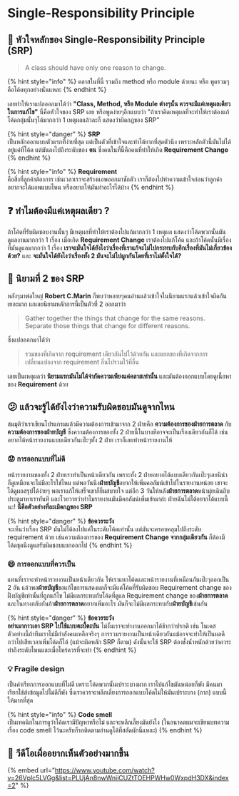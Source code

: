 # Single-Responsibility Principle

## 👑 หัวใจหลักของ Single-Responsibility Principle \(SRP\)

> A class should have only one reason to change.

{% hint style="info" %}
คลาสในที่นี้ รวมถึง method หรือ module ด้วยนะ หรือ พูดรวมๆคือโค้ดทุกอย่างนั่นแหละ
{% endhint %}

เลยทำให้เราแปลออกมาได้ว่า **"Class, Method, หรือ Module ต่างๆนั้น ควรจะมีแค่เหตุผลเดียวในการแก้ไข"** นี่คือหัวใจของ SRP เลย หรือพูดง่ายๆอีกแบบว่า "ถ้าเราคิดเหตุผลที่จะทำให้เราต้องแก้โค้ดกลุ่มนั้นๆได้มากกว่า 1 เหตุผลแล้วละก็ แสดงว่าผิดกฎของ SRP"

{% hint style="danger" %}
**SRP**  
เป็นหลักออกแบบตัวแรกที่ง่ายที่สุด แต่เป็นตัวที่เข้าใจและทำได้ยากที่สุดตัวนึง เพราะหลักตัวนี้มันไม่ได้อยู่แค่ที่โค้ด แต่มันลงไปถึงระดับของ **คน** ซึ่งคนในที่นี้คือคนที่ทำให้เกิด **Requirement Change**
{% endhint %}

{% hint style="info" %}
**Requirement**  
คือสิ่งที่ลูกค้าต้องการ เช่นเวลาเราจะสร้างแอพออกมาซักตัว เราก็ต้องไปทำความเข้าใจก่อนว่าลูกค้าอยากจะได้แอพแบบไหน หรืออยากให้มันทำอะไรได้บ้าง
{% endhint %}

## ❓ ทำไมต้องมีแค่เหตุผลเดียว ?

ถ้าโค้ดที่รับผิดชอบงานนั้นๆ มีเหตุผลที่ทำให้เราต้องไปแก้มากกว่า 1 เหตุผล แสดงว่าโค้ดพวกนั้นมันดูแลงานมากกว่า 1 เรื่อง เมื่อเกิด **Requirement Change** เราต้องไปแก้โค้ด และถ้าโค้ดนั้นมีเรื่องที่มันดูแลมากกว่า 1 เรื่อง **เราจะมั่นใจได้ยังไงว่าเรื่องที่เราแก้จะไม่ไปกระทบกับอีกเรื่องที่มันไม่เกี่ยวข้องด้วย?** และ **จะมั่นใจได้ยังไงว่าเรื่องทั้ง 2 มันจะไม่ไปผูกกันโดยที่เราไม่ตั้งใจได้?**

## 👑 นิยามที่ 2 ของ SRP

หลังๆมาพ่อใหญ่ **Robert C.Marin** ก็พบว่าหลายๆคนอ่านแล้วเข้าใจในนิยามแรกแล้วเข้าใจผิดกันเยอะมาก แกเลยนิยามหลักการนี้เป็นตัวที่ 2 ออกมาว่า

> Gather together the things that change for the same reasons. Separate those things that change for different reasons.

ซึ่งแปลออกมาได้ว่า

> รวมของที่เกิดจาก requirement เดียวกันไปไว้ด้วยกัน และแยกของที่เกิดจากการเปลี่ยนแปลงจาก requirement อื่นไปรวมไว้ที่อื่น

เลยเป็นเหตุผลว่า **นิยามแรกมันไม่ได้จำกัดความเพียงแค่คลาสเท่านั้น** และมันต้องออกแบบโดยดูเนื้อหาของ **Requirement** ด้วย

## 😕 แล้วจะรู้ได้ยังไงว่าความรับผิดชอบมันดูจากไหน

สมมุติว่าเราเขียนโปรแกรมแล้วมีความต้องการเข้ามาจาก 2 ฝ่ายคือ **ความต้องการของฝ่ายการตลาด** กับ **ความต้องการของฝ่ายบัญชี** ซึ่งความต้องการของทั้ง 2 ฝ่ายนี้ในบางทีอาจจะเป็นเรื่องเดียวกันก็ได้ เช่น อยากได้หน้ารายงานแบบเดียวกันเป๊ะๆทั้ง 2 ฝ่าย เราก็เลยทำหน้ารายงานให้

### 😟 **การออกแบบที่ไม่ดี**

หน้ารายงานของทั้ง 2 ฝ่ายเราทำเป็นหน้าเดียวกัน เพราะทั้ง 2 ฝ่ายอยากได้แบบเดียวกันเป๊ะๆเลยนิน่า ก็ดูเหมือนจะไม่มีอะไรใช่ไหม แต่พอวันนึง**ฝ่ายบัญชี**อยากให้เพิ่มคอลัมน์เข้าไปในรายงานหน่อย เขาจะได้ดูผลสรุปได้ง่ายๆ พอเราแก้ให้เสร็จเขาก็ยิ้มสบายใจ แต่อีก 3 วันให้หลัง**ฝ่ายการตลาด**หน้ามุ่ยเดินถีบประตูมาหาเราทันที และโวยวายว่าทำไมรายงานมันมีคอลัมน์เพิ่มเข้ามาล่ะ ฝ่ายฉันไม่ได้อยากได้แบบนี้นะ! **นี่คือตัวอย่างที่ละเมิดกฎของ SRP**

{% hint style="danger" %}
**ข้อควรระวัง**  
จะเห็นว่าเรื่อง SRP มันไม่ได้ลงไปแค่ในระดับโค้ดเท่านั้น แต่มันจะครอบคลุมไปถึงระดับ requirement ด้วย เช่นความต้องการของ **Requirement Change จากกลุ่มเดียวกัน** ก็ต้องมีโค้ดชุดนึงดูแลรับผิดชอบแยกออกไป
{% endhint %}

### 😄 การออกแบบที่ควรเป็น

แทนที่เราจะทำหน้ารายงานเป็นหน้าเดียวกัน ให้เราแยกโค้ดและหน้ารายงานที่เหมือนกันเป๊ะๆออกเป็น 2 อัน แล้วพอ**ฝ่ายบัญชี**ขอแก้ไขการแสดงผลก็จะมีแค่โค้ดที่รับผิดชอบ Requirement change ของฝั่งบัญชีเท่านั้นที่ถูกแก้ไข ไม่มีผลกระทบกับโค้ดที่ดูแล Requirement change ของ**ฝ่ายการตลาด** และในทางกลับกันถ้า**ฝ่ายการตลาด**อยากเพิ่มอะไร มันก็จะไม่มีผลกระทบกับ**ฝ่ายบัญชี**เช่นกัน

{% hint style="danger" %}
**ข้อควรระวัง**  
**อย่าเมากาวเอา SRP ไปใช้แบบตะบี้ตะบัน** ไม่งั้นเราจะทำงานออกมาได้ช้ากว่าปรกติ เช่น ในเคสตัวอย่างนี้ถ้าทีมเราไม่มีกำลังคนเหลือจริงๆ การรวมรายงานเป็นหน้าเดียวกันแม้อาจจะทำให้เป็นผลดีกว่าไปเสียเวลาเพิ่มโค้ดก็ได้ \(แม้จะผิดหลัก SRP ก็ตาม\) ดังนั้นจะใช้ SRP ต้องชั่งน้ำหนักด้วยว่าควระทำถึงระดับไหนและเมื่อไหร่ควรที่จะทำ
{% endhint %}

### 💡 Fragile design

เป็นคำเรียกการออกแบบที่ไม่ดี เพราะโค้ดพวกนั้นเปราะบางมาก เราไปแก้ไขมันหน่อยก็พัง มีคนมาเรียกใช้ส่งข้อมูลไปไม่ดีก็พัง ซึ่งเราควรจะหลีกเลี่ยงการออกแบบโค้ดไม่ให้มันเปราะบาง \(กาก\) แบบนี้ให้มากที่สุด

{% hint style="info" %}
**Code smell**  
เป็นเทคนิกในการดูว่าโค้ดเรามีปัญหาหรือไม่ และจะหลีกเลี้ยงมันยังไง \(ในอนาคตผมจะเขียนบทความเรื่อง code smell ไว้นะครับก็รอติดตามอ่านดูได้ที่สลัดผักนี่แหละ\)
{% endhint %}

## 🎥 วีดีโอเผื่ออยากเห็นตัวอย่างมากขึ้น

{% embed url="https://www.youtube.com/watch?v=26Vplc5LVGg&list=PLUjAn8nwWniiCUZtTOEHPWHw0WxpdH3DX&index=2" %}

